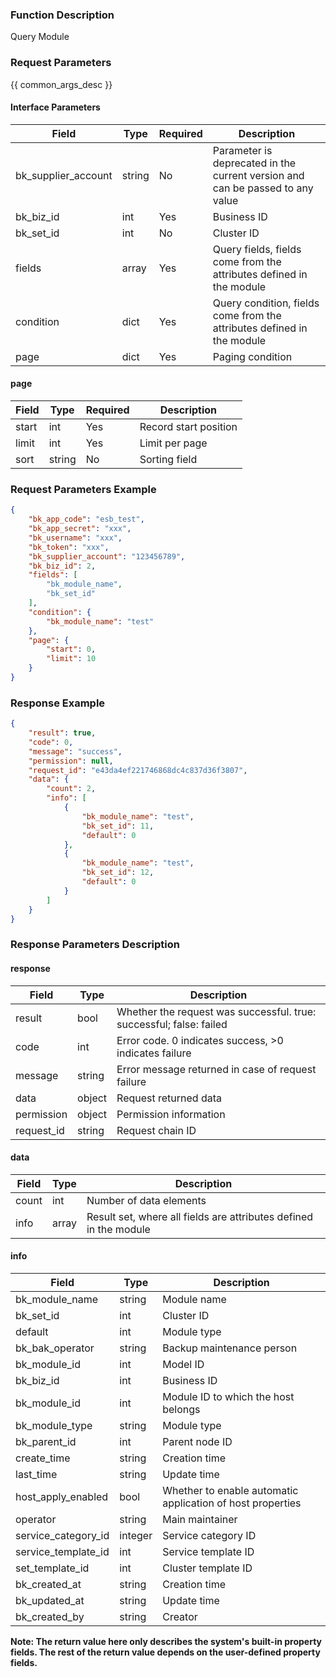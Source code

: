 ### Function Description

Query Module

### Request Parameters

{{ common_args_desc }}

#### Interface Parameters

| Field               | Type   | Required | Description                                                  |
| ------------------- | ------ | -------- | ------------------------------------------------------------ |
| bk_supplier_account | string | No       | Parameter is deprecated in the current version and can be passed to any value                                            |
| bk_biz_id           | int    | Yes      | Business ID                                                  |
| bk_set_id           | int    | No       | Cluster ID                                                   |
| fields              | array  | Yes      | Query fields, fields come from the attributes defined in the module |
| condition           | dict   | Yes      | Query condition, fields come from the attributes defined in the module |
| page                | dict   | Yes      | Paging condition                                             |

#### page

| Field | Type   | Required | Description           |
| ----- | ------ | -------- | --------------------- |
| start | int    | Yes      | Record start position |
| limit | int    | Yes      | Limit per page        |
| sort  | string | No       | Sorting field         |

### Request Parameters Example

```json
{
    "bk_app_code": "esb_test",
    "bk_app_secret": "xxx",
    "bk_username": "xxx",
    "bk_token": "xxx",
    "bk_supplier_account": "123456789",
    "bk_biz_id": 2,
    "fields": [
        "bk_module_name",
        "bk_set_id"
    ],
    "condition": {
        "bk_module_name": "test"
    },
    "page": {
        "start": 0,
        "limit": 10
    }
}
```

### Response Example

```json
{
    "result": true,
    "code": 0,
    "message": "success",
    "permission": null,
    "request_id": "e43da4ef221746868dc4c837d36f3807",
    "data": {
        "count": 2,
        "info": [
            {
                "bk_module_name": "test",
                "bk_set_id": 11,
                "default": 0
            },
            {
                "bk_module_name": "test",
                "bk_set_id": 12,
                "default": 0
            }
        ]
    }
}
```

### Response Parameters Description

#### response

| Field       | Type   | Description                                                  |
| ---------- | ------ | ------------------------------------------------------------ |
| result     | bool   | Whether the request was successful. true: successful; false: failed |
| code       | int    | Error code. 0 indicates success, >0 indicates failure        |
| message    | string | Error message returned in case of request failure            |
| data       | object | Request returned data                                        |
| permission | object | Permission information                                       |
| request_id | string | Request chain ID                                             |

#### data

| Field | Type  | Description                                                  |
| ----- | ----- | ------------------------------------------------------------ |
| count | int   | Number of data elements                                      |
| info  | array | Result set, where all fields are attributes defined in the module |

#### info

| Field               | Type    | Description                                                |
| ------------------- | ------- | ---------------------------------------------------------- |
| bk_module_name      | string  | Module name                                                |
| bk_set_id           | int     | Cluster ID                                                 |
| default             | int     | Module type                                                |
| bk_bak_operator     | string  | Backup maintenance person                                  |
| bk_module_id        | int     | Model ID                                                   |
| bk_biz_id           | int     | Business ID                                                |
| bk_module_id        | int     | Module ID to which the host belongs                        |
| bk_module_type      | string  | Module type                                                |
| bk_parent_id        | int     | Parent node ID                                             |
| create_time         | string  | Creation time                                              |
| last_time           | string  | Update time                                                |
| host_apply_enabled  | bool    | Whether to enable automatic application of host properties |
| operator            | string  | Main maintainer                                            |
| service_category_id | integer | Service category ID                                        |
| service_template_id | int     | Service template ID                                        |
| set_template_id     | int     | Cluster template ID                                        |
| bk_created_at       | string  | Creation time                                              |
| bk_updated_at       | string  | Update time                                                |
| bk_created_by       | string  | Creator                                                    |

**Note: The return value here only describes the system's built-in property fields. The rest of the return value depends on the user-defined property fields.**